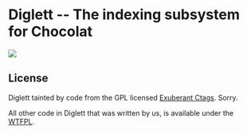 # Diglett -- The indexing subsystem for Chocolat

![](http://i.imgur.com/kpxCh.gif)

## License

Diglett tainted by code from the GPL licensed [Exuberant Ctags](http://ctags.sourceforce.net). Sorry.

All other code in Diglett that was written by us, is available under the [WTFPL](http://sam.zoy.org/wtfpl).


